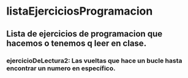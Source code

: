 # listaEjerciciosProgramacion
## Lista de ejercicios de programacion que hacemos o tenemos q leer en clase.

### ejercicioDeLectura2: Las vueltas que hace un bucle hasta encontrar un numero en específico.
